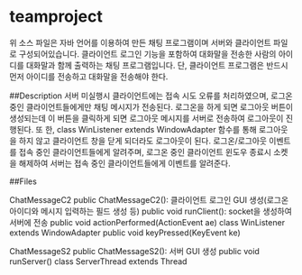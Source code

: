 # teamproject
위 소스 파일은 자바 언어를 이용하여 만든 채팅 프로그램이며 서버와 클라이언트 파일로 구성되어있습니다. 
클라이언트 로그인 기능을 포함하여 대화말을 전송한 사람의 아이디를 대화말과 함께 출력하는 채팅 프로그램입니다. 
단, 클라이언트 프로그램은 반드시 먼저 아이디를 전송하고 대화말을 전송해야 한다.

##Description 
서버 미실행시 클라이언트에는 접속 시도 오류를 처리하였으며, 로그온 중인 클라이언트들에게만 채팅 메시지가 전송된다. 
로그온을 하게 되면 로그아웃 버튼이 생성되는데 이 버튼을 클릭하게 되면 로그아웃 메시지를 서버로 전송하여 로그아웃이 진행된다. 
또 한, class WinListener extends WindowAdapter 함수를 통해 로그아웃을 하지 않고 클라이언트 창을 닫게 되더라도 로그아웃이 된다. 
로그온/로그아웃 이벤트를 접속 중인 클라이언트들에게 알려주며, 로그온 중인 클라이언트 윈도우 종료시 소켓을 해제하여 서버는 접속 중인 클라이언트들에게 이벤트를 알려준다.

##Files

ChatMessageC2 
  public ChatMessageC2(): 클라이언트 로그인 GUI 생성(로그온 아이디와 메시지 입력하는 필드 생성 등) 
  public void runClient(): socket을 생성하여 서버에 전송 
  public void actionPerformed(ActionEvent ae) 
  class WinListener extends WindowAdapter 
  public void keyPressed(KeyEvent ke)

ChatMessageS2 
  public ChatMessageS2(): 서버 GUI 생성 
  public void runServer() 
  class ServerThread extends Thread
